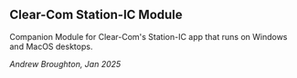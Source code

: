 ## Clear-Com Station-IC Module

Companion Module for Clear-Com's Station-IC app that runs on Windows and MacOS desktops.

_Andrew Broughton, Jan 2025_
